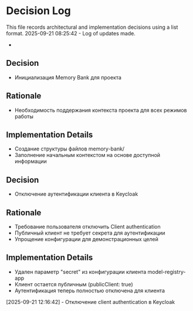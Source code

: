 # Decision Log

This file records architectural and implementation decisions using a list format.
2025-09-21 08:25:42 - Log of updates made.

*

## Decision

* Инициализация Memory Bank для проекта

## Rationale

* Необходимость поддержания контекста проекта для всех режимов работы

## Implementation Details

* Создание структуры файлов memory-bank/
* Заполнение начальным контекстом на основе доступной информации
## Decision

* Отключение аутентификации клиента в Keycloak

## Rationale

* Требование пользователя отключить Client authentication
* Публичный клиент не требует секрета для аутентификации
* Упрощение конфигурации для демонстрационных целей

## Implementation Details

* Удален параметр "secret" из конфигурации клиента model-registry-app
* Клиент остается публичным (publicClient: true)
* Аутентификация теперь полностью отключена для клиента

[2025-09-21 12:16:42] - Отключение client authentication в Keycloak